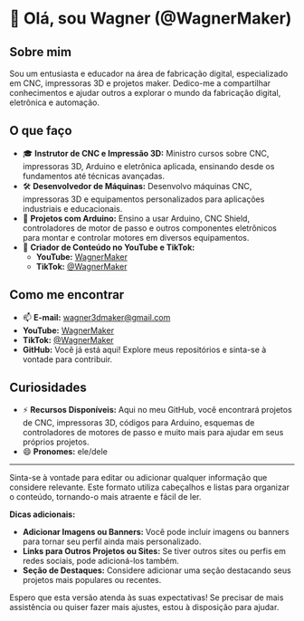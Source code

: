 # 👋 Olá, sou Wagner (@WagnerMaker)

## Sobre mim

Sou um entusiasta e educador na área de fabricação digital, especializado em CNC, impressoras 3D e projetos maker. Dedico-me a compartilhar conhecimentos e ajudar outros a explorar o mundo da fabricação digital, eletrônica e automação.

## O que faço

- 🎓 **Instrutor de CNC e Impressão 3D:** Ministro cursos sobre CNC, impressoras 3D, Arduino e eletrônica aplicada, ensinando desde os fundamentos até técnicas avançadas.
- 🛠 **Desenvolvedor de Máquinas:** Desenvolvo máquinas CNC, impressoras 3D e equipamentos personalizados para aplicações industriais e educacionais.
- 🤖 **Projetos com Arduino:** Ensino a usar Arduino, CNC Shield, controladores de motor de passo e outros componentes eletrônicos para montar e controlar motores em diversos equipamentos.
- 🎥 **Criador de Conteúdo no YouTube e TikTok:**
  - **YouTube:** [WagnerMaker](https://www.youtube.com/@wagnermaker)
  - **TikTok:** [@WagnerMaker](https://www.tiktok.com/@WagnerMaker)

## Como me encontrar

- 📫 **E-mail:** [wagner3dmaker@gmail.com](mailto:wagner3dmaker@gmail.com)
- **YouTube:** [WagnerMaker](https://www.youtube.com/@wagnermaker)
- **TikTok:** [@WagnerMaker](https://www.tiktok.com/@WagnerMaker)
- **GitHub:** Você já está aqui! Explore meus repositórios e sinta-se à vontade para contribuir.

## Curiosidades

- ⚡ **Recursos Disponíveis:** Aqui no meu GitHub, você encontrará projetos de CNC, impressoras 3D, códigos para Arduino, esquemas de controladores de motores de passo e muito mais para ajudar em seus próprios projetos.
- 😄 **Pronomes:** ele/dele

---

Sinta-se à vontade para editar ou adicionar qualquer informação que considere relevante. Este formato utiliza cabeçalhos e listas para organizar o conteúdo, tornando-o mais atraente e fácil de ler.

**Dicas adicionais:**

- **Adicionar Imagens ou Banners:** Você pode incluir imagens ou banners para tornar seu perfil ainda mais personalizado.
- **Links para Outros Projetos ou Sites:** Se tiver outros sites ou perfis em redes sociais, pode adicioná-los também.
- **Seção de Destaques:** Considere adicionar uma seção destacando seus projetos mais populares ou recentes.

Espero que esta versão atenda às suas expectativas! Se precisar de mais assistência ou quiser fazer mais ajustes, estou à disposição para ajudar.
